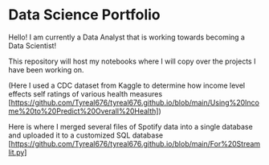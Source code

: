 # Data Science Portfolio

Hello! I am currently a Data Analyst that is working towards becoming a Data Scientist!

This repository will host my notebooks where I will copy over the projects I have been working on. 

(Here I used a CDC dataset from Kaggle to determine how income level effects self ratings of various health measures [https://github.com/Tyreal676/tyreal676.github.io/blob/main/Using%20Income%20to%20Predict%20Overall%20Health])

Here is where I merged several files of Spotify data into a single database and uploaded it to a customized SQL database [https://github.com/Tyreal676/tyreal676.github.io/blob/main/For%20Streamlit.py]
